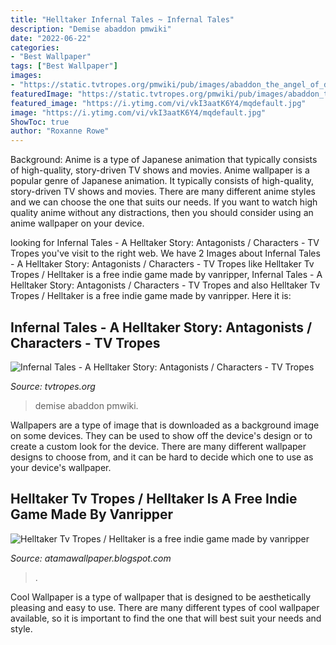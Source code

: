 ```yaml
---
title: "Helltaker Infernal Tales ~ Infernal Tales"
description: "Demise abaddon pmwiki"
date: "2022-06-22"
categories:
- "Best Wallpaper"
tags: ["Best Wallpaper"]
images:
- "https://static.tvtropes.org/pmwiki/pub/images/abaddon_the_angel_of_demise_3.png"
featuredImage: "https://static.tvtropes.org/pmwiki/pub/images/abaddon_the_angel_of_demise_3.png"
featured_image: "https://i.ytimg.com/vi/vkI3aatK6Y4/mqdefault.jpg"
image: "https://i.ytimg.com/vi/vkI3aatK6Y4/mqdefault.jpg"
ShowToc: true
author: "Roxanne Rowe"
---
```



Background: Anime is a type of Japanese animation that typically consists of high-quality, story-driven TV shows and movies.
Anime wallpaper is a popular genre of Japanese animation. It typically consists of high-quality, story-driven TV shows and movies. There are many different anime styles and we can choose the one that suits our needs. If you want to watch high quality anime without any distractions, then you should consider using an anime wallpaper on your device.

	

		
looking for Infernal Tales - A Helltaker Story: Antagonists / Characters - TV Tropes you've visit to the right web. We have 2 Images about Infernal Tales - A Helltaker Story: Antagonists / Characters - TV Tropes like Helltaker Tv Tropes / Helltaker is a free indie game made by vanripper, Infernal Tales - A Helltaker Story: Antagonists / Characters - TV Tropes and also Helltaker Tv Tropes / Helltaker is a free indie game made by vanripper. Here it is:
		
    
## Infernal Tales - A Helltaker Story: Antagonists / Characters - TV Tropes

<img loading=lazy src="https://static.tvtropes.org/pmwiki/pub/images/abaddon_the_angel_of_demise_3.png" onerror="this.onerror=null;this.src='https://tse1.mm.bing.net/th?id=OIP.UM-4qp7WaWeBcDwbRR7BEwAAAA&amp;pid=15.1';" alt="Infernal Tales - A Helltaker Story: Antagonists / Characters - TV Tropes">

_Source: tvtropes.org_

>demise abaddon pmwiki. 

	

Wallpapers are a type of image that is downloaded as a background image on some devices. They can be used to show off the device's design or to create a custom look for the device. There are many different wallpaper designs to choose from, and it can be hard to decide which one to use as your device's wallpaper.

    
## Helltaker Tv Tropes / Helltaker Is A Free Indie Game Made By Vanripper

<img loading=lazy src="https://i.ytimg.com/vi/vkI3aatK6Y4/mqdefault.jpg" onerror="this.onerror=null;this.src='https://tse3.mm.bing.net/th?id=OIP.QsT1WEwRLyaj8UdaYHmeYAAAAA&amp;pid=15.1';" alt="Helltaker Tv Tropes / Helltaker is a free indie game made by vanripper">

_Source: atamawallpaper.blogspot.com_

>. 

	

Cool Wallpaper is a type of wallpaper that is designed to be aesthetically pleasing and easy to use. There are many different types of cool wallpaper available, so it is important to find the one that will best suit your needs and style.


